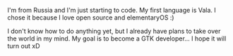 I'm from Russia and I'm just starting to code. 
My first language is Vala. 
I chose it because I love open source and elementaryOS :)

I don't know how to do anything yet, but I already have plans to take over the world in my mind.
My goal is to become a GTK developer... I hope it will turn out xD
